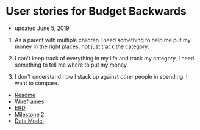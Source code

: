 # User stories for Budget Backwards
+ updated June 5, 2019

1. As a parent with multiple children I need something to help me put my money in the right places, not just track the category.

1. I can't keep track of everything in my life and track my category, I need something to tell me where to put my money. 

1. I don't understand how I stack up against other people in spending. I want to compare.




+ [Readme](https://treypage.github.io/budget-backwards/)
+ [Wireframes](wireframes.md)
+ [ERD](ERD.md)
+ [Milestone 2](milestone-2.md)
+ [Data Model](docs/data-model.md)
